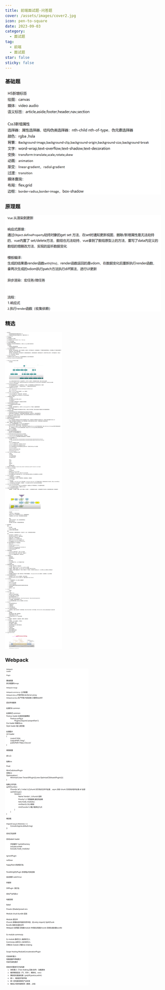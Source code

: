 ```yaml
---
title: 前端面试题-问答题
cover: /assets/images/cover2.jpg
icon: pen-to-square
date: 2023-09-03
category:
  - 面试题
tag:
  - 前端
  - 面试题
star: false
sticky: false
---
```


### 基础题
![Alt text](./img/image.png)

### 原理题
![Alt text](./img/image-1.png)

### 精选

![Alt text](./img/image-2.png)

### Webpack

![Alt text](./img/image-3.png)